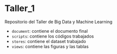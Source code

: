 # Taller_1
 Repositorio del Taller de Big Data y Machine Learning
- `document`: contiene el documento final 
- `scripts`: contiene los códigos trabajados
- `stores`: contiene el dataset trabajado
- `views`: contiene las figuras y las tablas
